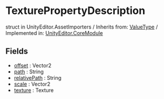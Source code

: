 # TexturePropertyDescription
struct in UnityEditor.AssetImporters
 / Inherits from: <a href="https://docs.unity3d.com/6000.0/Documentation/ScriptReference/ValueType.html">ValueType</a> / Implemented in: <a href="https://docs.unity3d.com/6000.0/Documentation/ScriptReference/UnityEditor.CoreModule.html">UnityEditor.CoreModule</a>

## Fields
- <a href="https://docs.unity3d.com/6000.0/Documentation/ScriptReference/TexturePropertyDescription-offset.html">offset</a> : Vector2
- <a href="https://docs.unity3d.com/6000.0/Documentation/ScriptReference/TexturePropertyDescription-path.html">path</a> : String
- <a href="https://docs.unity3d.com/6000.0/Documentation/ScriptReference/TexturePropertyDescription-relativePath.html">relativePath</a> : String
- <a href="https://docs.unity3d.com/6000.0/Documentation/ScriptReference/TexturePropertyDescription-scale.html">scale</a> : Vector2
- <a href="https://docs.unity3d.com/6000.0/Documentation/ScriptReference/TexturePropertyDescription-texture.html">texture</a> : Texture
